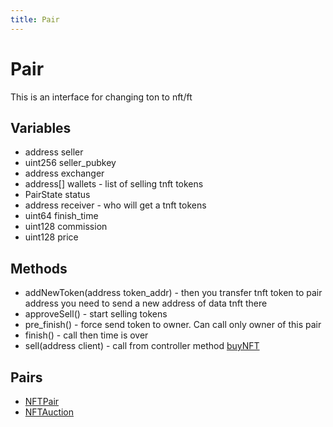 ```yaml
---
title: Pair
---
```


Pair
========
This is an interface for changing ton to nft/ft

## Variables
* address seller
* uint256 seller_pubkey
* address exchanger
* address[] wallets - list of selling tnft tokens
* PairState status
* address receiver - who will get a tnft tokens
* uint64 finish_time
* uint128 commission
* uint128 price

## Methods
* addNewToken(address token_addr) - then you transfer tnft token to pair address you need to send a new address of data tnft there
* approveSell() - start selling tokens
* pre_finish() - force send token to owner. Can call only owner of this pair
* finish() - call then time is over
* sell(address client) - call from controller method [buyNFT](/contracts/controller#methods-4)


## Pairs
* [NFTPair](/contracts/pair/NFTPair.md)
* [NFTAuction](/contracts/pair/NFTAuction.md)